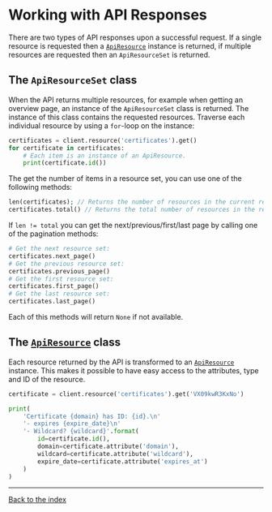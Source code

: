# Working with API Responses
There are two types of API responses upon a successful request. If a single resource is requested then a [`ApiResource`](resources.md) instance is
returned, if multiple resources are requested then an `ApiResourceSet` is returned.

## The `ApiResourceSet` class
When the API returns multiple resources, for example when getting an overview page, an instance of the `ApiResourceSet` class
is returned. The instance of this class contains the requested resources. Traverse each individual resource by using a
`for`-loop on the instance:
```python
certificates = client.resource('certificates').get()
for certificate in certificates:
    # Each item is an instance of an ApiResource.
    print(certificate.id())
```

The get the number of items in a resource set, you can use one of the following methods:
```php
len(certificates); // Returns the number of resources in the current resource set.
certificates.total() // Returns the total number of resources in the resource set, ignoring pagination.
```

If `len != total` you can get the next/previous/first/last page by calling one of the pagination methods:
```python
# Get the next resource set:
certificates.next_page()
# Get the previous resource set:
certificates.previous_page()
# Get the first resource set:
certificates.first_page()
# Get the last resource set:
certificates.last_page()
```

Each of this methods will return `None` if not available.

## The [`ApiResource`](resources.md) class
Each resource returned by the API is transformed to an [`ApiResource`](resources.md) instance. This makes it possible to have easy access
to the attributes, type and ID of the resource.

```python
certificate = client.resource('certificates').get('VX09kwR3KxNo')

print(
    'Certificate {domain} has ID: {id}.\n'
    '- expires {expire_date}\n'
    '- Wildcard? {wildcard}'.format(
        id=certificate.id(),
        domain=certificate.attribute('domain'),
        wildcard=certificate.attribute('wildcard'),
        expire_date=certificate.attribute('expires_at')
    )
)
```

---

[Back to the index](index.md)
